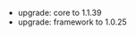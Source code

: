 <!-- The pattern we follow here is to keep the changelog for the latest version -->
<!-- Old changelogs are automatically attached to the GitHub releases -->

- upgrade: core to 1.1.39
- upgrade: framework to 1.0.25